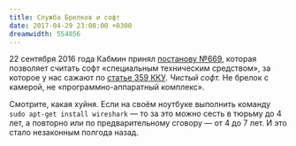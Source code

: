 ```yaml
---
title: Служба Брелков и софт
date: 2017-04-29 23:08:00 +0300
dreamwidth: 554856
---
```


22 сентября 2016 года Кабмин принял [постанову №669][1], которая позволяет считать софт «специальным техническим средством», за которое у нас сажают по [статье 359 ККУ][2]. _Чистый софт._ Не брелок с камерой, не «программно-аппаратный комплекс».

Смотрите, какая хуйня. Если на своём ноутбуке выполнить команду `sudo apt-get install wireshark` — то за это можно сесть в тюрьму до 4 лет, а повторно или по предварительному сговору — от 4 до 7 лет. И это стало незаконным полгода назад.

[1]: http://zakon0.rada.gov.ua/laws/show/669-2016-%D0%BF#n158
[2]: http://zakon2.rada.gov.ua/laws/show/2341-14/print1484151831723085#n2480